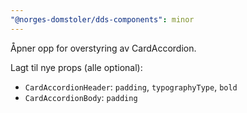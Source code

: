 ```yaml
---
"@norges-domstoler/dds-components": minor
---
```


Åpner opp for overstyring av CardAccordion.

Lagt til nye props (alle optional):

* `CardAccordionHeader`: `padding`, `typographyType`, `bold`
* `CardAccordionBody`: `padding`
